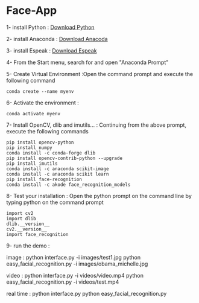 # Face-App

1- install Python : [Download Python](https://www.python.org/downloads/)

2- install Anaconda : [Download Anacoda](https://www.anaconda.com/) 

3- install Espeak : [Download Espeak](https://sourceforge.net/projects/espeak/) 

4- From the Start menu, search for and open "Anaconda Prompt"

5- Create Virtual Environment :Open the command prompt and execute the following command 


```
conda create --name myenv
```

6-  Activate the environment :


```
conda activate myenv
```
7- Install OpenCV, dlib and imutils... :
Continuing from the above prompt, execute the following commands



```
pip install opencv-python
pip install numpy
conda install -c conda-forge dlib
pip install opencv-contrib-python --upgrade
pip install imutils
conda install -c anaconda scikit-image
conda install -c anaconda scikit learn
pip install face-recognition
conda install -c akode face_recognition_models
```


8- Test your installation :
Open the python prompt on the command line by typing python on the command prompt



```
import cv2
import dlib
dlib.__version__
cv2.__version__
import face_recognition
```

9- run the demo :

image : python interface.py -i images/test1.jpg
        python easy_facial_recognition.py -i images/obama_michelle.jpg

video : python interface.py -i videos/video.mp4
        python easy_facial_recognition.py -i videos/test.mp4

real time : python interface.py
            python easy_facial_recognition.py






